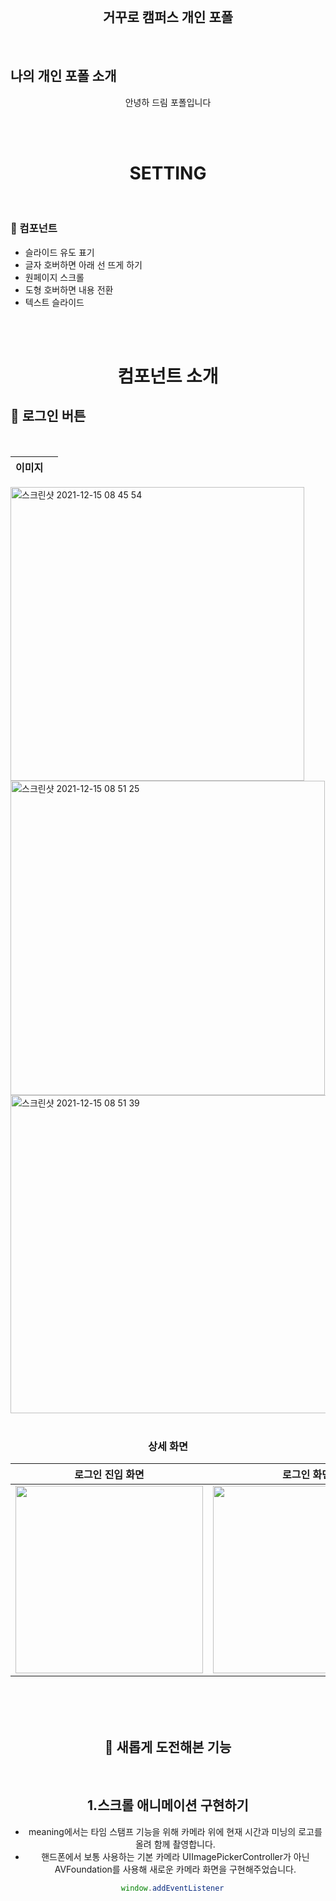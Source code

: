 <br>

 <h2 align="center">거꾸로 캠퍼스 개인 포폴</h2>

<br>

## 나의 개인 포폴 소개 

<div align="center">

안녕하 드림 포폴입니다

</div>

</br>

</br>


 <h1 align="center"> SETTING </h1>
<br>


### 📱 컴포넌트

- 슬라이드 유도 표기
- 글자 호버하면 아래 선 뜨게 하기
- 원페이지 스크롤
- 도형 호버하면 내용 전환
- 텍스트 슬라이드

<br>
<br>

 <h1 align="center"> 컴포넌트 소개 </h1>
 
## 📱 로그인 버튼 

<br>

| 이미지 | |
|:-----:|:----|
<img width="470" alt="스크린샷 2021-12-15 08 45 54" src="https://user-images.githubusercontent.com/94329543/146097095-68dbbb4e-cadf-48da-b73e-b39b758720bb.png">

<img width="503" alt="스크린샷 2021-12-15 08 51 25" src="https://user-images.githubusercontent.com/94329543/146097570-07eb72ad-59c6-4432-b0de-bd4a41089893.png">

<img width="509" alt="스크린샷 2021-12-15 08 51 39" src="https://user-images.githubusercontent.com/94329543/146097598-dbb41ff7-3021-43cb-bc30-600a5dd7abf1.png">



<div align="center">

<br>

### 상세 화면
| 로그인 진입 화면 | 로그인 화면 | 값 오류 화면 |
|:-----:|:----:|:-----:|
| <img src= "https://user-images.githubusercontent.com/37579661/104591758-7c9f9c80-56b0-11eb-8d6e-e3df4472f1f6.png" width=300>| <img src= "https://user-images.githubusercontent.com/37579661/104591980-dacc7f80-56b0-11eb-9146-e9eae41300a3.png" width=300> |<img src= "https://user-images.githubusercontent.com/37579661/104592112-0cdde180-56b1-11eb-9463-1b12542f5acf.png" width=300> |

<br>
<br>

<br>

## 🎉 새롭게 도전해본 기능

<br>  


## 1.스크롤 애니메이션 구현하기

- meaning에서는 타임 스탬프 기능을 위해 카메라 위에 현재 시간과 미닝의 로고를 올려 함께 촬영합니다.
- 핸드폰에서 보통 사용하는 기본 카메라 UIImagePickerController가 아닌 AVFoundation를 사용해 새로운 카메라 화면을 구현해주었습니다.

```js
  window.addEventListener
```
